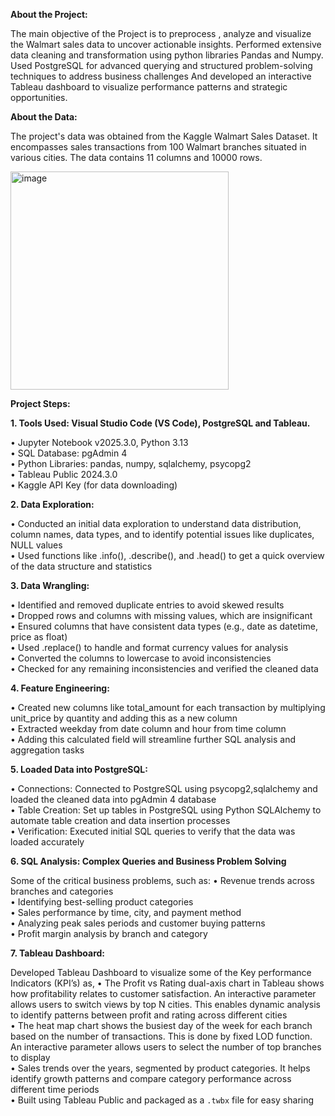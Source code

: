 **About the Project:**

The main objective of the Project is to preprocess , analyze and visualize the Walmart sales data to uncover actionable insights. Performed extensive data cleaning and transformation using python libraries Pandas and Numpy. Used PostgreSQL for advanced querying and structured problem-solving techniques to address business challenges And developed an interactive Tableau dashboard to visualize performance patterns and strategic opportunities.

**About the Data:**

The project's data was obtained from the Kaggle Walmart Sales Dataset. It encompasses sales transactions from 100 Walmart branches situated in various cities. The data contains 11 columns and 10000 rows.

<img width="349" alt="image" src="https://github.com/user-attachments/assets/f89a279f-207b-4434-9b9f-73fbdc454920" />

**Project Steps:**

**1.	Tools Used: Visual Studio Code (VS Code), PostgreSQL and Tableau.**

•	Jupyter Notebook v2025.3.0, Python 3.13 <br/>
•	SQL Database: pgAdmin 4 <br/>
•	Python Libraries: pandas, numpy, sqlalchemy, psycopg2 <br/>
•	Tableau Public 2024.3.0 <br/>
•	Kaggle API Key (for data downloading) <br/>

**2.	Data Exploration:**
   
•	Conducted an initial data exploration to understand data distribution, column names, data types, and to identify potential issues like duplicates, NULL values <br/>
•	Used functions like .info(), .describe(), and .head() to get a quick overview of the data structure and statistics <br/>

**3.	 Data Wrangling:**

•	Identified and removed duplicate entries to avoid skewed results <br/>
•	Dropped rows and columns with missing values, which are insignificant <br/>
•	Ensured columns that have consistent data types (e.g., date as datetime, price as float) <br/>
•	Used .replace() to handle and format currency values for analysis <br/>
•	Converted the columns to lowercase to avoid inconsistencies <br/>
•	Checked for any remaining inconsistencies and verified the cleaned data <br/>

**4.	 Feature Engineering:**

•	Created new columns like total_amount for each transaction by multiplying unit_price by quantity and adding this as a new column <br/>
•	Extracted weekday from date column and hour from time column <br/>
•	Adding this calculated field will streamline further SQL analysis and aggregation tasks <br/>

**5.	Loaded Data into PostgreSQL:**

•	Connections: Connected to PostgreSQL using psycopg2,sqlalchemy and loaded the cleaned data into pgAdmin 4 database <br/>
•	Table Creation: Set up tables in PostgreSQL using Python SQLAlchemy to automate table creation and data insertion processes <br/>
•	Verification: Executed initial SQL queries to verify that the data was loaded accurately <br/>

**6.	SQL Analysis: Complex Queries and Business Problem Solving**

Some of the critical business problems, such as:
•	Revenue trends across branches and categories <br/>
•	Identifying best-selling product categories <br/>
•	Sales performance by time, city, and payment method <br/>
•	Analyzing peak sales periods and customer buying patterns <br/>
•	Profit margin analysis by branch and category <br/>

**7.	Tableau Dashboard:**

Developed Tableau Dashboard to visualize some of the Key performance Indicators (KPI’s) as,
•	The Profit vs Rating dual-axis chart in Tableau shows how profitability relates to customer satisfaction. An interactive parameter allows users to switch views by top N cities. This enables dynamic analysis to identify patterns between profit and rating across different cities <br/>
•	The heat map chart shows the busiest day of the week for each branch based on the number of transactions. This is done by fixed LOD function. An interactive parameter allows users to select the number of top branches to display <br/>
•	Sales trends over the years, segmented by product categories. It helps identify growth patterns and compare category performance across different time periods <br/>
•	Built using Tableau Public and packaged as a `.twbx` file for easy sharing <br/>


